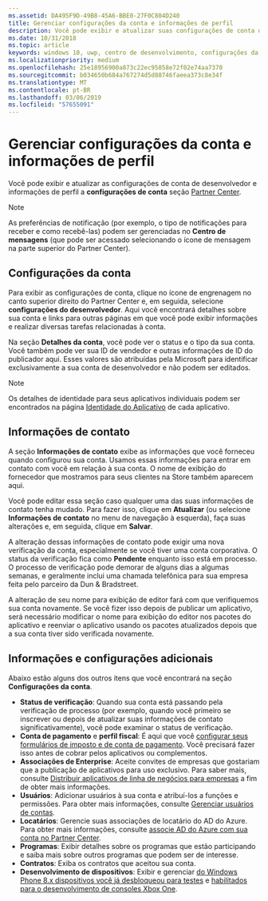 ```yaml
---
ms.assetid: DA495F9D-49B8-45A6-BBE0-27F0C804D240
title: Gerenciar configurações da conta e informações de perfil
description: Você pode exibir e atualizar suas configurações de conta de desenvolvedor e informações de perfil na seção configurações da conta do Partner Center.
ms.date: 10/31/2018
ms.topic: article
keywords: windows 10, uwp, centro de desenvolvimento, configurações da conta, perfil, perfil da conta, conta de desenvolvedor, configurações da conta de desenvolvedor
ms.localizationpriority: medium
ms.openlocfilehash: 25e18956900a873c22ec95858e72f02e74aa7370
ms.sourcegitcommit: b034650b684a767274d5d88746faeea373c8e34f
ms.translationtype: MT
ms.contentlocale: pt-BR
ms.lasthandoff: 03/06/2019
ms.locfileid: "57655091"
---
```

# <a name="manage-account-settings-and-profile-info"></a>Gerenciar configurações da conta e informações de perfil

Você pode exibir e atualizar as configurações de conta de desenvolvedor e informações de perfil a **configurações de conta** seção [Partner Center](https://partner.microsoft.com/dashboard). 

> [!NOTE]
> As preferências de notificação (por exemplo, o tipo de notificações para receber e como recebê-las) podem ser gerenciadas no **Centro de mensagens** (que pode ser acessado selecionando o ícone de mensagem na parte superior do Partner Center).

## <a name="account-settings"></a>Configurações da conta

Para exibir as configurações de conta, clique no ícone de engrenagem no canto superior direito do Partner Center e, em seguida, selecione **configurações do desenvolvedor**. Aqui você encontrará detalhes sobre sua conta e links para outras páginas em que você pode exibir informações e realizar diversas tarefas relacionadas à conta.

Na seção **Detalhes da conta**, você pode ver o status e o tipo da sua conta. Você também pode ver sua ID de vendedor e outras informações de ID do publicador aqui. Esses valores são atribuídas pela Microsoft para identificar exclusivamente a sua conta de desenvolvedor e não podem ser editados.

> [!NOTE]
> Os detalhes de identidade para seus aplicativos individuais podem ser encontrados na página [Identidade do Aplicativo](view-app-identity-details.md) de cada aplicativo.

## <a name="contact-info"></a>Informações de contato

A seção **Informações de contato** exibe as informações que você forneceu quando configurou sua conta. Usamos essas informações para entrar em contato com você em relação à sua conta. O nome de exibição do fornecedor que mostramos para seus clientes na Store também aparecem aqui.

Você pode editar essa seção caso qualquer uma das suas informações de contato tenha mudado. Para fazer isso, clique em **Atualizar** (ou selecione **Informações de contato** no menu de navegação à esquerda), faça suas alterações e, em seguida, clique em **Salvar**.

A alteração dessas informações de contato pode exigir uma nova verificação da conta, especialmente se você tiver uma conta corporativa. O status da verificação fica como **Pendente** enquanto isso está em processo. O processo de verificação pode demorar de alguns dias a algumas semanas, e geralmente inclui uma chamada telefônica para sua empresa feita pelo parceiro da Dun & Bradstreet.

A alteração de seu nome para exibição de editor fará com que verifiquemos sua conta novamente. Se você fizer isso depois de publicar um aplicativo, será necessário modificar o nome para exibição do editor nos pacotes do aplicativo e reenviar o aplicativo usando os pacotes atualizados depois que a sua conta tiver sido verificada novamente.


## <a name="additional-settings-and-info"></a>Informações e configurações adicionais

Abaixo estão alguns dos outros itens que você encontrará na seção **Configurações da conta**.

- **Status de verificação**: Quando sua conta está passando pela verificação de processo (por exemplo, quando você primeiro se inscrever ou depois de atualizar suas informações de contato significativamente), você pode examinar o status de verificação.
- **Conta de pagamento** e **perfil fiscal**: É aqui que você [configurar seus formulários de imposto e de conta de pagamento](setting-up-your-payout-account-and-tax-forms.md). Você precisará fazer isso antes de cobrar pelos aplicativos ou complementos.
- **Associações de Enterprise**: Aceite convites de empresas que gostariam que a publicação de aplicativos para uso exclusivo. Para saber mais, consulte [Distribuir aplicativos de linha de negócios para empresas](distribute-lob-apps-to-enterprises.md) a fim de obter mais informações.
- **Usuários**: Adicionar usuários à sua conta e atribuí-los a funções e permissões. Para obter mais informações, consulte [Gerenciar usuários de contas](manage-account-users.md).
- **Locatários**: Gerencie suas associações de locatário do AD do Azure. Para obter mais informações, consulte [associe AD do Azure com sua conta no Partner Center](associate-azure-ad-with-dev-center.md).
- **Programas**: Exibir detalhes sobre os programas que estão participando e saiba mais sobre outros programas que podem ser de interesse.
- **Contratos**: Exiba os contratos que aceitou sua conta.
- **Desenvolvimento de dispositivos**: Exibir e gerenciar [do Windows Phone 8.x dispositivos você já desbloqueou para testes](https://go.microsoft.com/fwlink/p/?LinkId=533897) e [habilitados para o desenvolvimento de consoles Xbox One](../xbox-apps/devkit-activation.md). 


